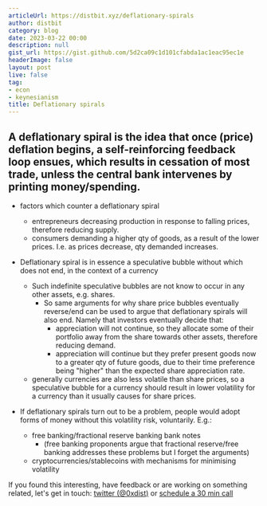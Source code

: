 ```yaml
---
articleUrl: https://distbit.xyz/deflationary-spirals
author: distbit
category: blog
date: 2023-03-22 00:00
description: null
gist_url: https://gist.github.com/5d2ca09c1d101cfabda1ac1eac95ec1e
headerImage: false
layout: post
live: false
tag:
- econ
- keynesianism
title: Deflationary spirals
---
```


 

## A deflationary spiral is the idea that once (price) deflation begins, a self-reinforcing feedback loop ensues, which results in cessation of most trade, unless the central bank intervenes by printing money/spending.  


- factors which counter a deflationary spiral  
	- entrepreneurs decreasing production in response to falling prices, therefore reducing supply.  
	- consumers demanding a higher qty of goods, as a result of the lower prices. I.e. as prices decrease, qty demanded increases.  

- Deflationary spiral is in essence a speculative bubble without which does not end, in the context of a currency  
	- Such indefinite speculative bubbles are not know to occur in any other assets, e.g. shares.  
		- So same arguments for why share price bubbles eventually reverse/end can be used to argue that deflationary spirals will also end. Namely that investors eventually decide that:  
			- appreciation will not continue, so they allocate some of their portfolio away from the share towards other assets, therefore reducing demand.  
			- appreciation will continue but they prefer present goods now to a greater qty of future goods, due to their time preference being "higher" than the expected share appreciation rate.  
	- generally currencies are also less volatile than share prices, so a speculative bubble for a currency should result in lower volatility for a currency than it usually causes for share prices.  

- If deflationary spirals turn out to be a problem, people would adopt forms of money without this volatility risk, voluntarily. E.g.:   
	- free banking/fractional reserve banking bank notes  
		- (free banking proponents argue that fractional reserve/free banking addresses these problems but I forget the arguments)  
	- cryptocurrencies/stablecoins with mechanisms for minimising volatility  

If you found this interesting, have feedback or are working on something related, let's get in touch: [twitter (@0xdist)](https://twitter.com/0xdist) or [schedule a 30 min call](https://cal.com/distbit/30min)